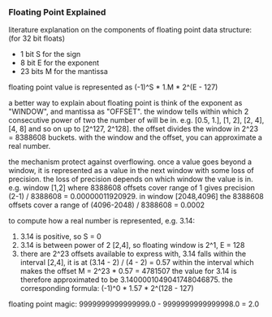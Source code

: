 ### Floating Point Explained
literature explanation on the components of floating point data structure: (for 32 bit floats)
* 1 bit S for the sign
* 8 bit E for the exponent
* 23 bits M for the mantissa

floating point value is represented as  (-1)^S * 1.M * 2^(E - 127)

a better way to explain about floating point is think of the exponent as "WINDOW", and mantissa as "OFFSET".
the window tells within which 2 consecutive power of two the number of will be in. e.g. [0.5, 1.], [1, 2], [2, 4], [4, 8] and so on up to [2^127, 2^128]. the offset
divides the window in 2^23 = 8388608 buckets. with the window and the offset, you can approximate a real number.

the mechanism protect against overflowing. once a value goes beyond a window, it is represented as a value in the next window with some loss of precision. the loss
of precision depends on which window the value is in. e.g. window [1,2] where 8388608 offsets cover range of 1 gives precision (2-1) / 8388608 = 0.00000011920929.
in window [2048,4096] the 8388608 offsets cover a range of (4096-2048) / 8388608 = 0.0002

to compute how a real number is represented, e.g. 3.14:
1. 3.14 is positive, so S = 0
2. 3.14 is between power of 2 [2,4], so floating window is 2^1, E = 128
3. there are 2^23 offsets available to express with, 3.14 falls within the interval [2,4], it is at (3.14 - 2) / (4 - 2) = 0.57 within the interval which makes the
   offset M = 2^23 * 0.57 = 4781507
the value for 3.14 is therefore approximated to be 3.1400001049041748046875. the corresponding formula: (-1)^0 * 1.57 * 2^(128 - 127)


floating point magic: 9999999999999999.0 - 9999999999999998.0 = 2.0
